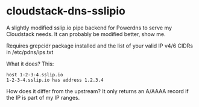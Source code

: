 # cloudstack-dns-sslipio
A slightly modified sslip.io pipe backend for Powerdns to serve my Cloudstack needs.
It can probably be modified better, show me.

Requires grepcidr package installed and the list of your valid IP v4/6 CIDRs in /etc/pdns/ips.txt

What it does? This:

```
host 1-2-3-4.sslip.io
1-2-3-4.sslip.io has address 1.2.3.4
```

How does it differ from the upstream? It only returns an A/AAAA record if the IP is part of my IP ranges.
